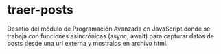 # traer-posts
Desafío del módulo de Programación Avanzada en JavaScript donde se trabaja con funciones asincrónicas (async, await) para capturar datos de posts desde una url externa y mostralos en archivo html.
